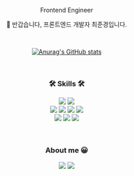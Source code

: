 <div align="center">
<p align="center"> Frontend Engineer </p>
<p align="center">👋 반갑습니다, 프론트엔드 개발자 최준경입니다. </p>
<br>

[![Anurag's GitHub stats](https://github-readme-stats.vercel.app/api?username=choejoonkyung)](https://github.com/choejoonkyung)

<br>

<h3 align="center">🛠 Skills 🛠</h3>
<p align="center">
    <img src="https://img.shields.io/badge/React-61DAFB?style=flat-square&logo=React&logoColor=black"/>
    <img src="https://img.shields.io/badge/Next-000000?style=flat-square&logo=Next.js&logoColor=white"/><br/>
    <img src="https://img.shields.io/badge/TypeScript-3178C6?style=flat-square&logo=TypeScript&logoColor=white"/>
    <img src="https://img.shields.io/badge/Javascript-ffb13b?style=flat-square&logo=javascript&logoColor=white"/>
    <img src="https://img.shields.io/badge/HTML-E34F26?style=flat-square&logo=HTML5&logoColor=white"/>
    <img src="https://img.shields.io/badge/css-1572B6?style=flat-square&logo=css3&logoColor=white"/><br/>
    <img src="https://img.shields.io/badge/Jest-C21325?style=flat-square&logo=Jest&logoColor=white"/>
    <img src="https://img.shields.io/badge/Webpack-8DD6F9?style=flat-square&logo=Webpack&logoColor=white"/>
    <img src="https://img.shields.io/badge/Babel-F9DC3E?style=flat-square&logo=Babel&logoColor=white"/>
</p>

<br>

<h3 align="center"> About me 😀  </h3>
<p align="center">
  <a href="https://varletc0nst.tistory.com"><img src="https://img.shields.io/badge/Blog-ff5544?style=flat-square&logo=Blogger&logoColor=white&link=https://varletc0nst.tistory.com"/></a>
  <a href="mailto:choejunkyung@gmail.com"><img src="https://img.shields.io/badge/Gmail-34A853?style=flat-square&logo=Gmail&logoColor=white&link=choejunkyung@gmail.com"/></a>
</p>

